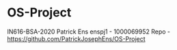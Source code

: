 # OS-Project
IN616-BSA-2020
Patrick Ens
enspj1 - 1000069952
Repo - https://github.com/PatrickJosephEns/OS-Project


